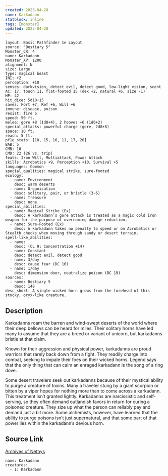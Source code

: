 ```yaml
---
created: 2023-04-28
name: Karkadann
statblock: inline
tags: [monster]
updated: 2023-04-28
---
```

```statblock
layout: Basic Pathfinder 1e Layout
source: "Bestiary 5"
Monster_CR: 4
name: Karkadann
Monster_XP: 1200
alignment: N
size: Large
type: magical beast
INI: +2
perception: +10
senses: darkvision, detect evil, detect good, low-light vision, scent
AC: 17, touch 11, flat-footed 15 (dex +2, natural +6, size -1)
HP: 42
hit_dice: 5d10+15
saves: Fort +7, Ref +6, Will +6
immune: disease, poison
resist: fire 5
speed: 50 ft.
melee: gore +8 (1d8+4), 2 hooves +6 (1d6+2)
special_attacks: powerful charge (gore, 2d8+8)
space: 10 ft.
reach: 5 ft.
pf1e_stats: [18, 15, 16, 11, 17, 20]
BAB: 5
CMB: 10
CMD: 22 (26 vs. trip)
feats: Iron Will, Multiattack, Power Attack
skills: Acrobatics +9, Perception +10, Survival +5
languages: Common
special_qualities: magical strike, sure-footed
ecology:
  - name: Environment
    desc: warm deserts
  - name: Organisation
    desc: solitary, pair, or bristle (3-6)
  - name: Treasure
    desc: none
special_abilities:
  - name: Magical Strike (Ex)
    desc: A karkadann’s gore attack is treated as a magic cold iron weapon for the purpose of overcoming damage reduction.
  - name: Sure-Footed (Ex)
    desc: A karkadann takes no penalty to speed or on Acrobatics or Stealth checks when moving through sandy or desert terrain.
spell-like_abilities:
  - name:
    desc: (CL 9; Concentration +14)
  - name: Constant
    desc: detect evil, detect good
  - name: 3/day
    desc: cause fear (DC 16)
  - name: 1/day
    desc: dimension door, neutralize poison (DC 19)
sources:
  - name: Bestiary 5
    desc: 148
desc_short: A single wicked horn grows from the forehead of this stocky, oryx-like creature.
```
## Description
Karkadanns roam the barren and wind-swept deserts of the world where their deep bellows can be heard for miles. Their solitary horns have led many to assume that they are a breed or variant of unicorn, but karkadanns bristle at that claim.

 Known for their aggression and physical power, karkadanns are proud warriors that rarely back down from a fight. They readily charge into combat, seeking to impale their foes on their wicked horns. Legend says that the only thing that can calm an enraged karkadann is the song of a ring dove.

 Some desert travelers seek out karkadanns because of their mystical ability to purge a creature of toxins. Many a traveler stung by a giant scorpion or bitten by a viper hopes for nothing more than to come across a karkadann. This treatment isn’t granted lightly. Karkadanns are narcissistic and self-serving, so they often demand outlandish favors in return for curing a poisoned creature. They size up what the person can reliably pay and demand just a bit more. Some alchemists, however, have learned that the ability to purge poisons isn’t just supernatural, and that some part of that power lies within the karkadann’s devious horn.
## Source Link
[Archives of Nethys](https://aonprd.com/MonsterDisplay.aspx?ItemName=Karkadann)
```encounter-table
name: Karkadann
creatures:
  - 1: Karkadann
```

